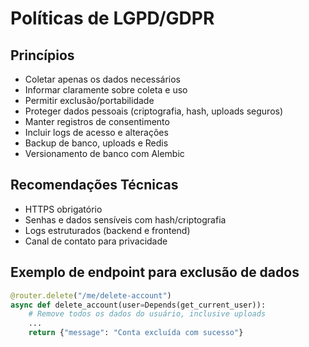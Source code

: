 # Políticas de LGPD/GDPR

## Princípios
- Coletar apenas os dados necessários
- Informar claramente sobre coleta e uso
- Permitir exclusão/portabilidade
- Proteger dados pessoais (criptografia, hash, uploads seguros)
- Manter registros de consentimento
- Incluir logs de acesso e alterações
- Backup de banco, uploads e Redis
- Versionamento de banco com Alembic

## Recomendações Técnicas
- HTTPS obrigatório
- Senhas e dados sensíveis com hash/criptografia
- Logs estruturados (backend e frontend)
- Canal de contato para privacidade

## Exemplo de endpoint para exclusão de dados
```python
@router.delete("/me/delete-account")
async def delete_account(user=Depends(get_current_user)):
    # Remove todos os dados do usuário, inclusive uploads
    ...
    return {"message": "Conta excluída com sucesso"}
``` 